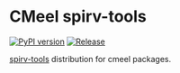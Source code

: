 # CMeel spirv-tools

[![PyPI version](https://badge.fury.io/py/cmeel-spirv-tools.svg)](https://pypi.org/project/cmeel-spirv-tools)
[![Release](https://github.com/cmake-wheel/cmeel-spirv-tools/actions/workflows/release.yml/badge.svg)](https://github.com/cmake-wheel/cmeel-spirv-tools/actions/workflows/release.yml)

[spirv-tools](https://github.com/KhronosGroup/spirv-tools) distribution for cmeel packages.
